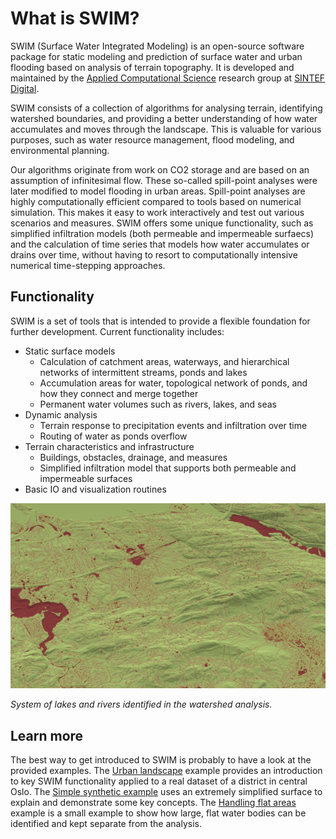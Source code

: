 # What is SWIM?

SWIM (Surface Water Integrated Modeling) is an open-source software package for
static modeling and prediction of surface water and urban flooding based on
analysis of terrain topography. It is developed and maintained by the
[Applied Computational Science](https://www.sintef.no/en/digital/departments-new/department-of-mathematics-and-cybernetics/research-group-applied-computational-science/)
research group at [SINTEF Digital](https://www.sintef.no/en/digital/).

SWIM consists of a collection of algorithms for analysing terrain, identifying
watershed boundaries, and providing a better understanding of how water
accumulates and moves through the landscape. This is valuable for various
purposes, such as water resource management, flood modeling, and environmental
planning.

Our algorithms originate from work on CO2 storage and are based on an assumption
of infinitesimal flow. These so-called spill-point analyses were later modified
to model flooding in urban areas. Spill-point analyses are highly
computationally efficient compared to tools based on numerical simulation. This
makes it easy to work interactively and test out various scenarios and
measures. SWIM offers some unique functionality, such as simplified infiltration
models (both permeable and impermeable surfaecs) and the calculation of time
series that models how water accumulates or drains over time, without having to
resort to computationally intensive numerical time-stepping approaches.

## Functionality

SWIM is a set of tools that is intended to provide a flexible foundation for
further development. Current functionality includes:

- Static surface models
  - Calculation of catchment areas, waterways, and hierarchical networks of
    intermittent streams, ponds and lakes
  - Accumulation areas for water, topological network of ponds, and how they connect and merge together
  - Permanent water volumes such as rivers, lakes, and seas
- Dynamic analysis
  - Terrain response to precipitation events and infiltration over time
  - Routing of water as ponds overflow
- Terrain characteristics and infrastructure
  - Buildings, obstacles, drainage, and measures
  - Simplified infiltration model that supports both permeable and impermeable surfaces
- Basic IO and visualization routines

![image](assets/swim-rivers.png)

*System of lakes and rivers identified in the watershed analysis.*

## Learn more

The best way to get introduced to SWIM is probably to have a look at the
provided examples. The [Urban landscape](@ref) example provides an introduction
to key SWIM functionality applied to a real dataset of a district in central
Oslo.  The [Simple synthetic example](@ref) uses an extremely simplified surface
to explain and demonstrate some key concepts.  The [Handling flat areas](@ref)
example is a small example to show how large, flat water bodies can be
identified and kept separate from the analysis.

